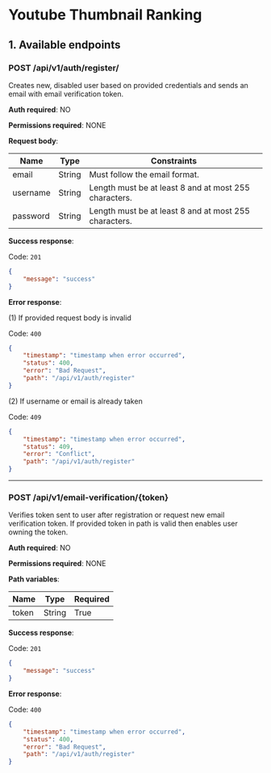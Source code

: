 # Youtube Thumbnail Ranking

## 1. Available endpoints

### POST /api/v1/auth/register/

Creates new, disabled user based on provided credentials and sends an email with email verification token.

**Auth required**: NO

**Permissions required**: NONE

**Request body**:

| Name     | Type   | Constraints                                           |
|----------|--------|-------------------------------------------------------|
| email    | String | Must follow the email format.                         |
| username | String | Length must be at least 8 and at most 255 characters. |
| password | String | Length must be at least 8 and at most 255 characters. |


**Success response**:

Code: `201`
```json
{
    "message": "success"
}
```

**Error response**:

(1)
If provided request body is invalid

Code: `400`
```json
{
    "timestamp": "timestamp when error occurred",
    "status": 400,
    "error": "Bad Request",
    "path": "/api/v1/auth/register"
}
```

(2)
If username or email is already taken

Code: `409`
```json
{
    "timestamp": "timestamp when error occurred",
    "status": 409,
    "error": "Conflict",
    "path": "/api/v1/auth/register"
}
```

---

### POST /api/v1/email-verification/{token}

Verifies token sent to user after registration or request new email verification token. If provided token in path is valid then enables user owning the token.

**Auth required**: NO

**Permissions required**: NONE

**Path variables**:

| Name     | Type   | Required |
|----------|--------|----------|
| token    | String | True     |

**Success response**:

Code: `201`
```json
{
    "message": "success"
}
```

**Error response**:

Code: `400`
```json
{
    "timestamp": "timestamp when error occurred",
    "status": 400,
    "error": "Bad Request",
    "path": "/api/v1/auth/register"
}
```